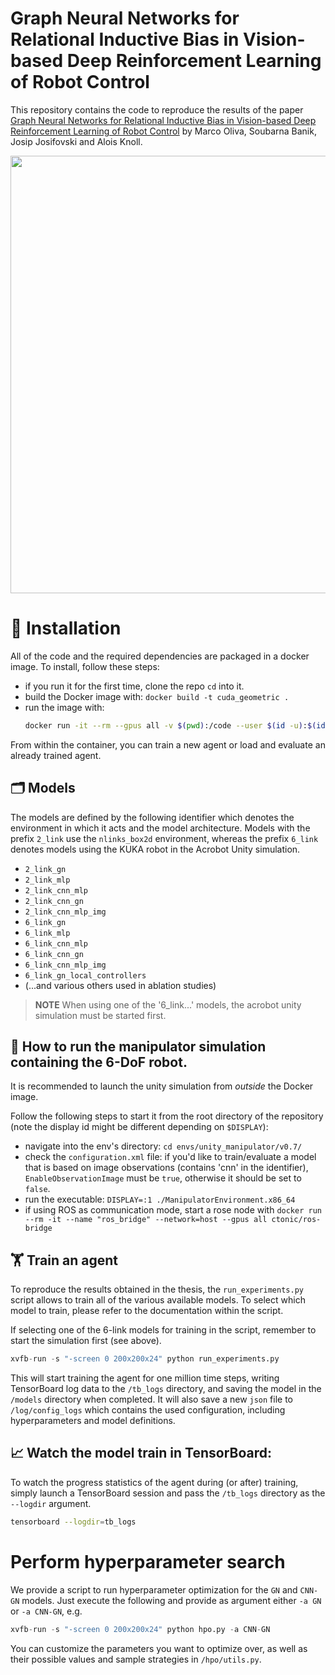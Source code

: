 # Graph Neural Networks for Relational Inductive Bias in Vision-based Deep Reinforcement Learning of Robot Control

This repository contains the code to reproduce the results of the paper [Graph Neural Networks for Relational Inductive Bias in Vision-based Deep Reinforcement Learning of Robot Control](https://arxiv.org/abs/2203.05985) by Marco Oliva, Soubarna Banik, Josip Josifovski and Alois Knoll.

<img src="6link_control.gif" width="700">

# 🔨 Installation
All of the code and the required dependencies are packaged in a docker image. To install, follow these steps:

* if you run it for the first time, clone the repo `cd` into it.
* build the Docker image with: `docker build -t cuda_geometric .`
* run the image with: 
    ```bash
    docker run -it --rm --gpus all -v $(pwd):/code --user $(id -u):$(id -g) -v /etc/passwd:/etc/passwd:ro -v /etc/group:/etc/group:ro --network=host cuda_geometric
    ```

From within the container, you can train a new agent or load and evaluate an already trained agent.

## 🗂 Models

The models are defined by the following identifier which denotes the environment in which it acts and the model architecture.
Models with the prefix `2_link` use the `nlinks_box2d` environment, whereas the prefix `6_link` denotes models using the KUKA robot in the Acrobot Unity simulation.

* `2_link_gn`
* `2_link_mlp`
* `2_link_cnn_mlp`
* `2_link_cnn_gn`
* `2_link_cnn_mlp_img`
* `6_link_gn`
* `6_link_mlp`
* `6_link_cnn_mlp`
* `6_link_cnn_gn`
* `6_link_cnn_mlp_img`
* `6_link_gn_local_controllers`
* (...and various others used in ablation studies)

> **__NOTE__** When using one of the '6_link...' models, the acrobot unity simulation must be started first.

## 🤖 How to run the manipulator simulation containing the 6-DoF robot.
It is recommended to launch the unity simulation from _outside_ the Docker image.

Follow the following steps to start it from the root directory of the repository (note the display id might be different depending on `$DISPLAY`):
* navigate into the env's directory: `cd envs/unity_manipulator/v0.7/`
* check the `configuration.xml` file: if you'd like to train/evaluate a model that is based on image observations (contains 'cnn' in the identifier), `EnableObservationImage` must be `true`, otherwise it should be set to `false`.
* run the executable: `DISPLAY=:1 ./ManipulatorEnvironment.x86_64`
* if using ROS as communication mode, start a rose node with ```docker run --rm -it --name "ros_bridge" --network=host --gpus all ctonic/ros-bridge```

## 🏋️ Train an agent

To reproduce the results obtained in the thesis, the `run_experiments.py` script allows to train all of the various available models. To select which model to train, please refer to the documentation within the script.

If selecting one of the 6-link models for training in the script, remember to start the simulation first (see above).
```python
xvfb-run -s "-screen 0 200x200x24" python run_experiments.py
```

This will start training the agent for one million time steps, writing TensorBoard log data to the `/tb_logs` directory, and saving the model in the `/models` directory when completed. It will also save a new `json` file to `/log/config_logs` which contains the used configuration, including hyperparameters and model definitions.

## 📈 Watch the model train in TensorBoard:
To watch the progress statistics of the agent during (or after) training, simply launch a TensorBoard session and pass the `/tb_logs` directory as the `--logdir` argument.

```bash
tensorboard --logdir=tb_logs
```

# Perform hyperparameter search
We provide a script to run hyperparameter optimization for the `GN` and `CNN-GN` models.
Just execute the following and provide as argument either `-a GN` or `-a CNN-GN`, e.g.
```python
xvfb-run -s "-screen 0 200x200x24" python hpo.py -a CNN-GN
```

You can customize the parameters you want to optimize over, as well as their possible values and sample strategies in `/hpo/utils.py`.
